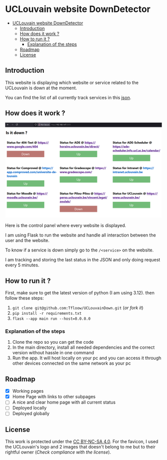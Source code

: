 # UCLouvain website DownDetector

- [UCLouvain website DownDetector](#uclouvain-website-downdetector)
  - [Introduction](#introduction)
  - [How does it work ?](#how-does-it-work-)
  - [How to run it ?](#how-to-run-it-)
    - [Explanation of the steps](#explanation-of-the-steps)
  - [Roadmap](#roadmap)
  - [License](#license)

## Introduction

This website is displaying which website or service related to the UCLouvain is down at the moment.

You can find the list of all currently track services in this [json](services.json).

## How does it work ?

![Homepage](image.png)

Here is the control panel where every website is displayed.

I am using Flask to run the website and handle all interaction between the user and the website.

To know if a service is down simply go to the `/<service>` on the website.

I am tracking and storing the last status in the JSON and only doing request every 5 minutes.

## How to run it ?

First, make sure to get the latest version of python (I am using 3.12). then follow these steps:

1. `git clone git@github.com:Tfloow/UCLouvainDown.git` (*or fork it*)
2. `pip install -r requirements.txt`
3. `flask --app main run --host=0.0.0.0`

### Explanation of the steps

1. Clone the repo so you can get the code
2. In the main directory, install all needed dependencies and the correct version without hassle in one command
3. Run the app. It will host locally on your pc and you can access it through other devices connected on the same network as your pc

## Roadmap

- [x] Working pages
- [x] Home Page with links to other subpages
- [ ] A nice and clear home page with all current status
- [ ] Deployed locally
- [ ] Deployed globally 

## License

This work is protected under the [CC BY-NC-SA 4.0](https://creativecommons.org/licenses/by-nc-sa/4.0/). For the favicon, I used the UCLouvain's logo and 2 images that doesn't belong to me but to their rightful owner (*Check compliance with the license*).